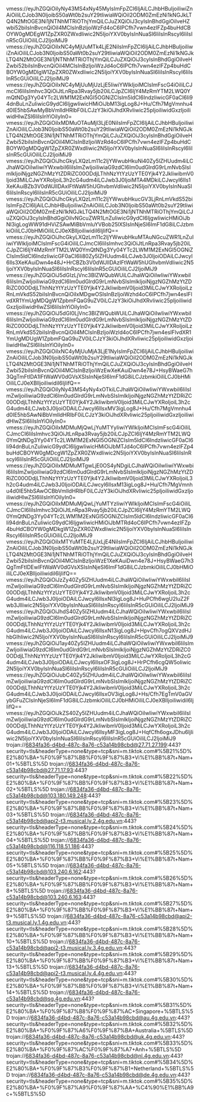 vmess://eyJhZGQiOiIyNy43MS4xNy45MyIsImFpZCI6IjAiLCJhbHBuIjoiIiwiZnAiOiIiLCJob3N0IjoibS50aWt0b2suY29tIiwiaWQiOiI2ODM0ZmEzNi1kNGJkLTQ4N2MtOGE3Ni1jNTNhMTRiOThjYmQiLCJuZXQiOiJ3cyIsInBhdGgiOiIveHZwbi52biIsInBvcnQiOiI4MCIsInBzIjoiWzFd4oC6IPCfh7vwn4ezIFZp4buHdCBOYW0gMDEgW1ZpZXR0ZWxdIiwic2N5IjoiYXV0byIsInNuaSI6IiIsInRscyI6IiIsInR5cGUiOiIiLCJ2IjoiMiJ9
vmess://eyJhZGQiOiIxNC4yMjUuMTk4LjE2NiIsImFpZCI6IjAiLCJhbHBuIjoiIiwiZnAiOiIiLCJob3N0IjoibS50aWt0b2suY29tIiwiaWQiOiI2ODM0ZmEzNi1kNGJkLTQ4N2MtOGE3Ni1jNTNhMTRiOThjYmQiLCJuZXQiOiJ3cyIsInBhdGgiOiIveHZwbi52biIsInBvcnQiOiI4MCIsInBzIjoiWzJd4oC6IPCfh7vwn4ezIFZp4buHdCBOYW0gMDIgW1ZpZXR0ZWxdIiwic2N5IjoiYXV0byIsInNuaSI6IiIsInRscyI6IiIsInR5cGUiOiIiLCJ2IjoiMiJ9
vmess://eyJhZGQiOiIxNC4yMjUuMjUzLjE5IiwiYWlkIjoiMCIsImFscG4iOiIiLCJmcCI6IiIsImhvc3QiOiJtLnRpa3Rvay5jb20iLCJpZCI6IjY4MzRmYTM2LWQ0YmQtNDg3Yy04YTc2LWM1M2ExNGI5OGNiZCIsIm5ldCI6IndzIiwicGF0aCI6Ii94dnBuLnZuIiwicG9ydCI6IjgwIiwicHMiOiJbM13igLog8J+Hu/Cfh7MgVmnhu4d0IE5hbSAwMyBbVmlldHRlbF0iLCJzY3kiOiJhdXRvIiwic25pIjoiIiwidGxzIjoiIiwidHlwZSI6IiIsInYiOiIyIn0=
vmess://eyJhZGQiOiIxMDMuOTAuMjI3LjE0NiIsImFpZCI6IjAiLCJhbHBuIjoiIiwiZnAiOiIiLCJob3N0IjoibS50aWt0b2suY29tIiwiaWQiOiI2ODM0ZmEzNi1kNGJkLTQ4N2MtOGE3Ni1jNTNhMTRiOThjYmQiLCJuZXQiOiJ3cyIsInBhdGgiOiIveHZwbi52biIsInBvcnQiOiI4MCIsInBzIjoiWzRd4oC6IPCfh7vwn4ezIFZp4buHdCBOYW0gMDQgW1ZpZXR0ZWxdIiwic2N5IjoiYXV0byIsInNuaSI6IiIsInRscyI6IiIsInR5cGUiOiIiLCJ2IjoiMiJ9
vmess://eyJhZGQiOiJhcGkyLXQzLm11c2ljYWwubHkuNi40Zy5lZHUudm4iLCJhaWQiOiIwIiwiYWxwbiI6IiIsImZwIjoiIiwiaG9zdCI6Im0udGlrdG9rLmNvbSIsImlkIjoiNjgzNGZhMzYtZDRiZC00ODdjLThhNzYtYzUzYTE0Yjk4Y2JkIiwibmV0Ijoid3MiLCJwYXRoIjoiL3h2cG4udm4iLCJwb3J0IjoiMTA4MDkiLCJwcyI6Ils1XeKAuiBZb3V0dWJlIDAxIFtWaW5hUGhvbmVdIiwic2N5IjoiYXV0byIsInNuaSI6IiIsInRscyI6IiIsInR5cGUiOiIiLCJ2IjoiMiJ9
vmess://eyJhZGQiOiJhcGkyLXQzLm11c2ljYWwubHkucGV3LjRnLmVkdS52biIsImFpZCI6IjAiLCJhbHBuIjoiIiwiZnAiOiIiLCJob3N0IjoibS50aWt0b2suY29tIiwiaWQiOiI2ODM0ZmEzNi1kNGJkLTQ4N2MtOGE3Ni1jNTNhMTRiOThjYmQiLCJuZXQiOiJ3cyIsInBhdGgiOiIvNGcuZWR1LnZuIiwicG9ydCI6IjgwIiwicHMiOiJbNl3igLogWW91dHViZSAwMiBbVmluYVBob25lXSIsInNjeSI6ImF1dG8iLCJzbmkiOiIiLCJ0bHMiOiIiLCJ0eXBlIjoiIiwidiI6IjIifQ==
vmess://eyJhZGQiOiJhcGkyLXQzLm11c2ljYWwubHkuMTAuNGcuZWR1LnZuIiwiYWlkIjoiMCIsImFscG4iOiIiLCJmcCI6IiIsImhvc3QiOiJtLnRpa3Rvay5jb20iLCJpZCI6IjY4MzRmYTM2LWQ0YmQtNDg3Yy04YTc2LWM1M2ExNGI5OGNiZCIsIm5ldCI6IndzIiwicGF0aCI6Ii80Zy5lZHUudm4iLCJwb3J0IjoiODAiLCJwcyI6Ils3XeKAuiDwn4e48J+HrCBZb3V0dWJlIDAzIFtWaW5hUGhvbmVdIiwic2N5IjoiYXV0byIsInNuaSI6IiIsInRscyI6IiIsInR5cGUiOiIiLCJ2IjoiMiJ9
vmess://eyJhZGQiOiJ5dGIzLjVnc3BlZWQubWUiLCJhaWQiOiIwIiwiYWxwbiI6IiIsImZwIjoiIiwiaG9zdCI6Im0udGlrdG9rLmNvbSIsImlkIjoiNjgzNGZhMzYtZDRiZC00ODdjLThhNzYtYzUzYTE0Yjk4Y2JkIiwibmV0Ijoid3MiLCJwYXRoIjoiLzRnLmVkdS52biIsInBvcnQiOiIxMDgwOSIsInBzIjoiWzhd4oC6IPCfh7jwn4esIFlvdXR1YmUgMDQgW1ZpbmFQaG9uZV0iLCJzY3kiOiJhdXRvIiwic25pIjoiIiwidGxzIjoiIiwidHlwZSI6IiIsInYiOiIyIn0=
vmess://eyJhZGQiOiJ5dGI0LjVnc3BlZWQubWUiLCJhaWQiOiIwIiwiYWxwbiI6IiIsImZwIjoiIiwiaG9zdCI6Im0udGlrdG9rLmNvbSIsImlkIjoiNjgzNGZhMzYtZDRiZC00ODdjLThhNzYtYzUzYTE0Yjk4Y2JkIiwibmV0Ijoid3MiLCJwYXRoIjoiLzRnLmVkdS52biIsInBvcnQiOiI4MCIsInBzIjoiWzld4oC6IPCfh7jwn4esIFlvdXR1YmUgMDUgW1ZpbmFQaG9uZV0iLCJzY3kiOiJhdXRvIiwic25pIjoiIiwidGxzIjoiIiwidHlwZSI6IiIsInYiOiIyIn0=
vmess://eyJhZGQiOiIxNC4yMjUuMjA3LjE1NyIsImFpZCI6IjAiLCJhbHBuIjoiIiwiZnAiOiIiLCJob3N0IjoibS50aWt0b2suY29tIiwiaWQiOiI2ODM0ZmEzNi1kNGJkLTQ4N2MtOGE3Ni1jNTNhMTRiOThjYmQiLCJuZXQiOiJ3cyIsInBhdGgiOiIveHZwbi52biIsInBvcnQiOiI4MCIsInBzIjoiWzEwXeKAuiDwn4e78J+HsyBWaeG7h3QgTmFtIDA1IFtWaWV0dGVsXSIsInNjeSI6ImF1dG8iLCJzbmkiOiIiLCJ0bHMiOiIiLCJ0eXBlIjoiIiwidiI6IjIifQ==
vmess://eyJhZGQiOiIyNy43MS4yNy4xOTkiLCJhaWQiOiIwIiwiYWxwbiI6IiIsImZwIjoiIiwiaG9zdCI6Im0udGlrdG9rLmNvbSIsImlkIjoiNjgzNGZhMzYtZDRiZC00ODdjLThhNzYtYzUzYTE0Yjk4Y2JkIiwibmV0Ijoid3MiLCJwYXRoIjoiL3h2cG4udm4iLCJwb3J0IjoiODAiLCJwcyI6IlsxMV3igLog8J+Hu/Cfh7MgVmnhu4d0IE5hbSAwNiBbVmlldHRlbF0iLCJzY3kiOiJhdXRvIiwic25pIjoiIiwidGxzIjoiIiwidHlwZSI6IiIsInYiOiIyIn0=
vmess://eyJhZGQiOiIxMDMuMjQwLjYuMTYyIiwiYWlkIjoiMCIsImFscG4iOiIiLCJmcCI6IiIsImhvc3QiOiJtLnRpa3Rvay5jb20iLCJpZCI6IjY4MzRmYTM2LWQ0YmQtNDg3Yy04YTc2LWM1M2ExNGI5OGNiZCIsIm5ldCI6IndzIiwicGF0aCI6Ii94dnBuLnZuIiwicG9ydCI6IjgwIiwicHMiOiJbMTJd4oC6IPCfh7vwn4ezIFZp4buHdCBOYW0gMDcgW1ZpZXR0ZWxdIiwic2N5IjoiYXV0byIsInNuaSI6IiIsInRscyI6IiIsInR5cGUiOiIiLCJ2IjoiMiJ9
vmess://eyJhZGQiOiIxMDMuMTgwLjE0OS4yNDgiLCJhaWQiOiIwIiwiYWxwbiI6IiIsImZwIjoiIiwiaG9zdCI6Im0udGlrdG9rLmNvbSIsImlkIjoiNjgzNGZhMzYtZDRiZC00ODdjLThhNzYtYzUzYTE0Yjk4Y2JkIiwibmV0Ijoid3MiLCJwYXRoIjoiL3h2cG4udm4iLCJwb3J0IjoiODAiLCJwcyI6IlsxM13igLog8J+Hu/Cfh7MgVmnhu4d0IE5hbSAwOCBbVmlldHRlbF0iLCJzY3kiOiJhdXRvIiwic25pIjoiIiwidGxzIjoiIiwidHlwZSI6IiIsInYiOiIyIn0=
vmess://eyJhZGQiOiIxMDMuMjQwLjYuMTYzIiwiYWlkIjoiMCIsImFscG4iOiIiLCJmcCI6IiIsImhvc3QiOiJtLnRpa3Rvay5jb20iLCJpZCI6IjY4MzRmYTM2LWQ0YmQtNDg3Yy04YTc2LWM1M2ExNGI5OGNiZCIsIm5ldCI6IndzIiwicGF0aCI6Ii94dnBuLnZuIiwicG9ydCI6IjgwIiwicHMiOiJbMTRd4oC6IPCfh7vwn4ezIFZp4buHdCBOYW0gMDkgW1ZpZXR0ZWxdIiwic2N5IjoiYXV0byIsInNuaSI6IiIsInRscyI6IiIsInR5cGUiOiIiLCJ2IjoiMiJ9
vmess://eyJhZGQiOiIxMTYuMTE4LjUxLjE4NiIsImFpZCI6IjAiLCJhbHBuIjoiIiwiZnAiOiIiLCJob3N0IjoibS50aWt0b2suY29tIiwiaWQiOiI2ODM0ZmEzNi1kNGJkLTQ4N2MtOGE3Ni1jNTNhMTRiOThjYmQiLCJuZXQiOiJ3cyIsInBhdGgiOiIveHZwbi52biIsInBvcnQiOiI4MCIsInBzIjoiWzE1XeKAuiDwn4e78J+HsyBWaeG7h3QgTmFtIDEwIFtWaWV0dGVsXSIsInNjeSI6ImF1dG8iLCJzbmkiOiIiLCJ0bHMiOiIiLCJ0eXBlIjoiIiwidiI6IjIifQ==
vmess://eyJhZGQiOiJzZy40Zy5lZHUudm4iLCJhaWQiOiIwIiwiYWxwbiI6IiIsImZwIjoiIiwiaG9zdCI6Im0udGlrdG9rLmNvbSIsImlkIjoiNjgzNGZhMzYtZDRiZC00ODdjLThhNzYtYzUzYTE0Yjk4Y2JkIiwibmV0Ijoid3MiLCJwYXRoIjoiL3h2cG4udm4iLCJwb3J0IjoiODAiLCJwcyI6IlsxNl3igLog8J+HuPCfh6wgU2luZ2Fwb3JlIiwic2N5IjoiYXV0byIsInNuaSI6IiIsInRscyI6IiIsInR5cGUiOiIiLCJ2IjoiMiJ9
vmess://eyJhZGQiOiJhdS40Zy5lZHUudm4iLCJhaWQiOiIwIiwiYWxwbiI6IiIsImZwIjoiIiwiaG9zdCI6Im0udGlrdG9rLmNvbSIsImlkIjoiNjgzNGZhMzYtZDRiZC00ODdjLThhNzYtYzUzYTE0Yjk4Y2JkIiwibmV0Ijoid3MiLCJwYXRoIjoiL3h2cG4udm4iLCJwb3J0IjoiODAiLCJwcyI6IlsxN13igLog8J+HpvCfh7ogQXVzdHJhbGlhIiwic2N5IjoiYXV0byIsInNuaSI6IiIsInRscyI6IiIsInR5cGUiOiIiLCJ2IjoiMiJ9
vmess://eyJhZGQiOiJ1ay40Zy5lZHUudm4iLCJhaWQiOiIwIiwiYWxwbiI6IiIsImZwIjoiIiwiaG9zdCI6Im0udGlrdG9rLmNvbSIsImlkIjoiNjgzNGZhMzYtZDRiZC00ODdjLThhNzYtYzUzYTE0Yjk4Y2JkIiwibmV0Ijoid3MiLCJwYXRoIjoiL3h2cG4udm4iLCJwb3J0IjoiODAiLCJwcyI6IlsxOF3igLog8J+HrPCfh6cgQW5oIiwic2N5IjoiYXV0byIsInNuaSI6IiIsInRscyI6IiIsInR5cGUiOiIiLCJ2IjoiMiJ9
vmess://eyJhZGQiOiJubC40Zy5lZHUudm4iLCJhaWQiOiIwIiwiYWxwbiI6IiIsImZwIjoiIiwiaG9zdCI6Im0udGlrdG9rLmNvbSIsImlkIjoiNjgzNGZhMzYtZDRiZC00ODdjLThhNzYtYzUzYTE0Yjk4Y2JkIiwibmV0Ijoid3MiLCJwYXRoIjoiL3h2cG4udm4iLCJwb3J0IjoiODAiLCJwcyI6IlsxOV3igLog8J+Hs/Cfh7EgTmV0aGVybGFuZCIsInNjeSI6ImF1dG8iLCJzbmkiOiIiLCJ0bHMiOiIiLCJ0eXBlIjoiIiwidiI6IjIifQ==
vmess://eyJhZGQiOiJkZS40Zy5lZHUudm4iLCJhaWQiOiIwIiwiYWxwbiI6IiIsImZwIjoiIiwiaG9zdCI6Im0udGlrdG9rLmNvbSIsImlkIjoiNjgzNGZhMzYtZDRiZC00ODdjLThhNzYtYzUzYTE0Yjk4Y2JkIiwibmV0Ijoid3MiLCJwYXRoIjoiL3h2cG4udm4iLCJwb3J0IjoiODAiLCJwcyI6IlsyMF3igLog8J+HqfCfh6ogxJDhu6ljIiwic2N5IjoiYXV0byIsInNuaSI6IiIsInRscyI6IiIsInR5cGUiOiIiLCJ2IjoiMiJ9
trojan://6834fa36-d4bd-487c-8a76-c53a14b98cbd@27.71.27.199:443?security=tls&headerType=none&type=tcp&sni=m.tiktok.com#%5B21%5D%E2%80%BA+%F0%9F%87%BB%F0%9F%87%B3+Vi%E1%BB%87t+Nam+01+%5BTLS%5D
trojan://6834fa36-d4bd-487c-8a76-c53a14b98cbd@27.71.17.93:443?security=tls&headerType=none&type=tcp&sni=m.tiktok.com#%5B22%5D%E2%80%BA+%F0%9F%87%BB%F0%9F%87%B3+Vi%E1%BB%87t+Nam+02+%5BTLS%5D
trojan://6834fa36-d4bd-487c-8a76-c53a14b98cbd@103.180.149.248:443?security=tls&headerType=none&type=tcp&sni=m.tiktok.com#%5B23%5D%E2%80%BA+%F0%9F%87%BB%F0%9F%87%B3+Vi%E1%BB%87t+Nam+03+%5BTLS%5D
trojan://6834fa36-d4bd-487c-8a76-c53a14b98cbd@api2-t3.musical.ly.2.4g.edu.vn:443?security=tls&headerType=none&type=tcp&sni=m.tiktok.com#%5B24%5D%E2%80%BA+%F0%9F%87%BB%F0%9F%87%B3+Vi%E1%BB%87t+Nam+04+%5BTLS%5D
trojan://6834fa36-d4bd-487c-8a76-c53a14b98cbd@116.118.51.186:443?security=tls&headerType=none&type=tcp&sni=m.tiktok.com#%5B25%5D%E2%80%BA+%F0%9F%87%BB%F0%9F%87%B3+Vi%E1%BB%87t+Nam+05+%5BTLS%5D
trojan://6834fa36-d4bd-487c-8a76-c53a14b98cbd@103.240.6.162:443?security=tls&headerType=none&type=tcp&sni=m.tiktok.com#%5B26%5D%E2%80%BA+%F0%9F%87%BB%F0%9F%87%B3+Vi%E1%BB%87t+Nam+8+%5BTLS%5D
trojan://6834fa36-d4bd-487c-8a76-c53a14b98cbd@103.240.6.163:443?security=tls&headerType=none&type=tcp&sni=m.tiktok.com#%5B27%5D%E2%80%BA+%F0%9F%87%BB%F0%9F%87%B3+Vi%E1%BB%87t+Nam+9+%5BTLS%5D
trojan://6834fa36-d4bd-487c-8a76-c53a14b98cbd@api2-t3.musical.ly.1.4g.edu.vn:443?security=tls&headerType=none&type=tcp&sni=m.tiktok.com#%5B28%5D%E2%80%BA+%F0%9F%87%BB%F0%9F%87%B3+Vi%E1%BB%87t+Nam+10+%5BTLS%5D
trojan://6834fa36-d4bd-487c-8a76-c53a14b98cbd@api2-t3.musical.ly.3.4g.edu.vn:443?security=tls&headerType=none&type=tcp&sni=m.tiktok.com#%5B29%5D%E2%80%BA+%F0%9F%87%BB%F0%9F%87%B3+Vi%E1%BB%87t+Nam+13+%5BTLS%5D
trojan://6834fa36-d4bd-487c-8a76-c53a14b98cbd@api2-t3.musical.ly.4.4g.edu.vn:443?security=tls&headerType=none&type=tcp&sni=m.tiktok.com#%5B30%5D%E2%80%BA+%F0%9F%87%BB%F0%9F%87%B3+Vi%E1%BB%87t+Nam+14+%5BTLS%5D
trojan://6834fa36-d4bd-487c-8a76-c53a14b98cbd@sg.4g.edu.vn:443?security=tls&headerType=none&type=tcp&sni=m.tiktok.com#%5B31%5D%E2%80%BA+%F0%9F%87%B8%F0%9F%87%AC+Singapore+%5BTLS%5D
trojan://6834fa36-d4bd-487c-8a76-c53a14b98cbd@au.4g.edu.vn:443?security=tls&headerType=none&type=tcp&sni=m.tiktok.com#%5B32%5D%E2%80%BA+%F0%9F%87%A6%F0%9F%87%BA+Australia+%5BTLS%5D
trojan://6834fa36-d4bd-487c-8a76-c53a14b98cbd@uk.4g.edu.vn:443?security=tls&headerType=none&type=tcp&sni=m.tiktok.com#%5B33%5D%E2%80%BA+%F0%9F%87%AC%F0%9F%87%A7+Anh+%5BTLS%5D
trojan://6834fa36-d4bd-487c-8a76-c53a14b98cbd@nl.4g.edu.vn:443?security=tls&headerType=none&type=tcp&sni=m.tiktok.com#%5B34%5D%E2%80%BA+%F0%9F%87%B3%F0%9F%87%B1+Netherland+%5BTLS%5D
trojan://6834fa36-d4bd-487c-8a76-c53a14b98cbd@de.4g.edu.vn:443?security=tls&headerType=none&type=tcp&sni=m.tiktok.com#%5B35%5D%E2%80%BA+%F0%9F%87%A9%F0%9F%87%AA+%C4%90%E1%BB%A9c+%5BTLS%5D
